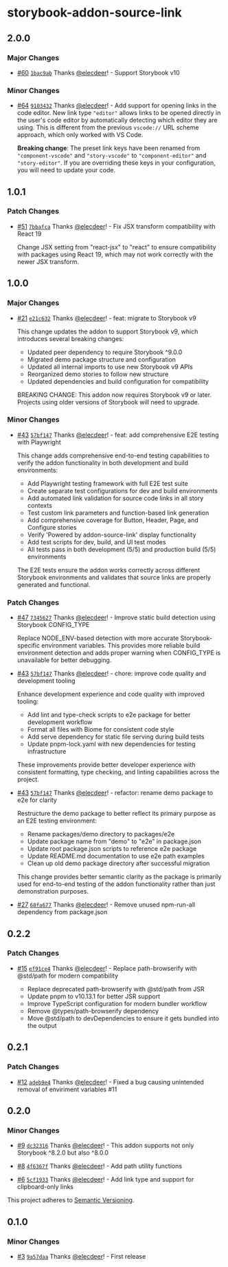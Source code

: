 # storybook-addon-source-link

## 2.0.0

### Major Changes

- [#60](https://github.com/elecdeer/storybook-addon-source-link/pull/60) [`1bac9ab`](https://github.com/elecdeer/storybook-addon-source-link/commit/1bac9ab9b85d50f21579452211989887b190bc01) Thanks [@elecdeer](https://github.com/elecdeer)! - Support Storybook v10

### Minor Changes

- [#64](https://github.com/elecdeer/storybook-addon-source-link/pull/64) [`9103432`](https://github.com/elecdeer/storybook-addon-source-link/commit/910343286257aeebe35d9c9aa897f383727d4bb9) Thanks [@elecdeer](https://github.com/elecdeer)! - Add support for opening links in the code editor. New link type `"editor"` allows links to be opened directly in the user's code editor by automatically detecting which editor they are using. This is different from the previous `vscode://` URL scheme approach, which only worked with VS Code.

  **Breaking change**: The preset link keys have been renamed from `"component-vscode"` and `"story-vscode"` to `"component-editor"` and `"story-editor"`. If you are overriding these keys in your configuration, you will need to update your code.

## 1.0.1

### Patch Changes

- [#51](https://github.com/elecdeer/storybook-addon-source-link/pull/51) [`7bbafca`](https://github.com/elecdeer/storybook-addon-source-link/commit/7bbafcaf1163fa4c9c5bf503e5c1cc0842c91da2) Thanks [@elecdeer](https://github.com/elecdeer)! - Fix JSX transform compatibility with React 19

  Change JSX setting from "react-jsx" to "react" to ensure compatibility with packages using React 19, which may not work correctly with the newer JSX transform.

## 1.0.0

### Major Changes

- [#21](https://github.com/elecdeer/storybook-addon-source-link/pull/21) [`e21c632`](https://github.com/elecdeer/storybook-addon-source-link/commit/e21c632a0e26748653d651bbfdb80233849a3bbc) Thanks [@elecdeer](https://github.com/elecdeer)! - feat: migrate to Storybook v9

  This change updates the addon to support Storybook v9, which introduces several breaking changes:

  - Updated peer dependency to require Storybook ^9.0.0
  - Migrated demo package structure and configuration
  - Updated all internal imports to use new Storybook v9 APIs
  - Reorganized demo stories to follow new structure
  - Updated dependencies and build configuration for compatibility

  BREAKING CHANGE: This addon now requires Storybook v9 or later. Projects using older versions of Storybook will need to upgrade.

### Minor Changes

- [#43](https://github.com/elecdeer/storybook-addon-source-link/pull/43) [`57bf147`](https://github.com/elecdeer/storybook-addon-source-link/commit/57bf1476c77748b84f58fd7405976fbd4839fbf4) Thanks [@elecdeer](https://github.com/elecdeer)! - feat: add comprehensive E2E testing with Playwright

  This change adds comprehensive end-to-end testing capabilities to verify the addon functionality in both development and build environments:

  - Add Playwright testing framework with full E2E test suite
  - Create separate test configurations for dev and build environments
  - Add automated link validation for source code links in all story contexts
  - Test custom link parameters and function-based link generation
  - Add comprehensive coverage for Button, Header, Page, and Configure stories
  - Verify 'Powered by addon-source-link' display functionality
  - Add test scripts for dev, build, and UI test modes
  - All tests pass in both development (5/5) and production build (5/5) environments

  The E2E tests ensure the addon works correctly across different Storybook environments and validates that source links are properly generated and functional.

### Patch Changes

- [#47](https://github.com/elecdeer/storybook-addon-source-link/pull/47) [`7345627`](https://github.com/elecdeer/storybook-addon-source-link/commit/73456277284a911cb02f18c80db31154552d6f8e) Thanks [@elecdeer](https://github.com/elecdeer)! - Improve static build detection using Storybook CONFIG_TYPE

  Replace NODE_ENV-based detection with more accurate Storybook-specific environment variables. This provides more reliable build environment detection and adds proper warning when CONFIG_TYPE is unavailable for better debugging.

- [#43](https://github.com/elecdeer/storybook-addon-source-link/pull/43) [`57bf147`](https://github.com/elecdeer/storybook-addon-source-link/commit/57bf1476c77748b84f58fd7405976fbd4839fbf4) Thanks [@elecdeer](https://github.com/elecdeer)! - chore: improve code quality and development tooling

  Enhance development experience and code quality with improved tooling:

  - Add lint and type-check scripts to e2e package for better development workflow
  - Format all files with Biome for consistent code style
  - Add serve dependency for static file serving during build tests
  - Update pnpm-lock.yaml with new dependencies for testing infrastructure

  These improvements provide better developer experience with consistent formatting, type checking, and linting capabilities across the project.

- [#43](https://github.com/elecdeer/storybook-addon-source-link/pull/43) [`57bf147`](https://github.com/elecdeer/storybook-addon-source-link/commit/57bf1476c77748b84f58fd7405976fbd4839fbf4) Thanks [@elecdeer](https://github.com/elecdeer)! - refactor: rename demo package to e2e for clarity

  Restructure the demo package to better reflect its primary purpose as an E2E testing environment:

  - Rename packages/demo directory to packages/e2e
  - Update package name from "demo" to "e2e" in package.json
  - Update root package.json scripts to reference e2e package
  - Update README.md documentation to use e2e path examples
  - Clean up old demo package directory after successful migration

  This change provides better semantic clarity as the package is primarily used for end-to-end testing of the addon functionality rather than just demonstration purposes.

- [#27](https://github.com/elecdeer/storybook-addon-source-link/pull/27) [`68fa677`](https://github.com/elecdeer/storybook-addon-source-link/commit/68fa6771e259a99f029104d4efe68fa1b2d56f25) Thanks [@elecdeer](https://github.com/elecdeer)! - Remove unused npm-run-all dependency from package.json

## 0.2.2

### Patch Changes

- [#15](https://github.com/elecdeer/storybook-addon-source-link/pull/15) [`ef91ce4`](https://github.com/elecdeer/storybook-addon-source-link/commit/ef91ce446ed8289fcda9c05032b4703202b7c59f) Thanks [@elecdeer](https://github.com/elecdeer)! - Replace path-browserify with @std/path for modern compatibility

  - Replace deprecated path-browserify with @std/path from JSR
  - Update pnpm to v10.13.1 for better JSR support
  - Improve TypeScript configuration for modern bundler workflow
  - Remove @types/path-browserify dependency
  - Move @std/path to devDependencies to ensure it gets bundled into the output

## 0.2.1

### Patch Changes

- [#12](https://github.com/elecdeer/storybook-addon-source-link/pull/12) [`adeb9e4`](https://github.com/elecdeer/storybook-addon-source-link/commit/adeb9e466ab63b93e5ae780bcfc598a539eeba66) Thanks [@elecdeer](https://github.com/elecdeer)! - Fixed a bug causing unintended removal of enviriment variables #11

## 0.2.0

### Minor Changes

- [#9](https://github.com/elecdeer/storybook-addon-source-link/pull/9) [`dc32316`](https://github.com/elecdeer/storybook-addon-source-link/commit/dc32316ed5291490c08481964230d41e0ef79d48) Thanks [@elecdeer](https://github.com/elecdeer)! - This addon supports not only Storybook ^8.2.0 but also ^8.0.0

- [#8](https://github.com/elecdeer/storybook-addon-source-link/pull/8) [`4f6367f`](https://github.com/elecdeer/storybook-addon-source-link/commit/4f6367f3a8972e466a234abbdcbe1f5553074a46) Thanks [@elecdeer](https://github.com/elecdeer)! - Add path utility functions

- [#6](https://github.com/elecdeer/storybook-addon-source-link/pull/6) [`5cf1933`](https://github.com/elecdeer/storybook-addon-source-link/commit/5cf1933c6dabb00cafca5161315bd871bae2ba5d) Thanks [@elecdeer](https://github.com/elecdeer)! - Add link type and support for clipboard-only links

This project adheres to [Semantic Versioning](https://semver.org/).

## 0.1.0

### Minor Changes

- [#3](https://github.com/elecdeer/storybook-addon-source-link/pull/3) [`9a57daa`](https://github.com/elecdeer/storybook-addon-source-link/commit/9a57daa08d7134308ef3994f9053f8d1045cb2ee) Thanks [@elecdeer](https://github.com/elecdeer)! - First release
